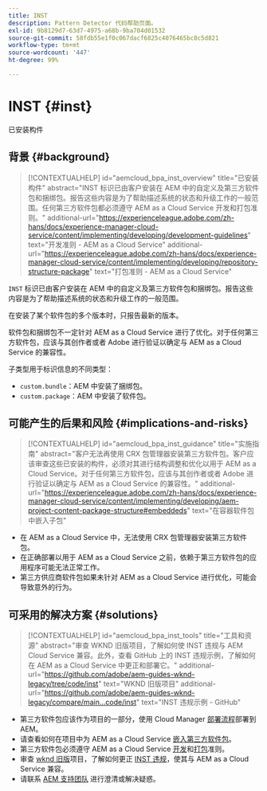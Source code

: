 ```yaml
---
title: INST
description: Pattern Detector 代码帮助页面。
exl-id: 9b8129d7-63d7-4975-a68b-9ba704d01532
source-git-commit: 58fdb55e1f0c067dacf6825c4076465bc8c5d821
workflow-type: tm+mt
source-wordcount: '447'
ht-degree: 99%

---
```


# INST {#inst}

已安装构件

## 背景 {#background}

>[!CONTEXTUALHELP]
>id="aemcloud_bpa_inst_overview"
>title="已安装构件"
>abstract="INST 标识已由客户安装在 AEM 中的自定义及第三方软件包和捆绑包。报告这些内容是为了帮助描述系统的状态和升级工作的一般范围。任何第三方软件包都必须遵守 AEM as a Cloud Service 开发和打包准则。"
>additional-url="https://experienceleague.adobe.com/zh-hans/docs/experience-manager-cloud-service/content/implementing/developing/development-guidelines" text="开发准则 - AEM as a Cloud Service"
>additional-url="https://experienceleague.adobe.com/zh-hans/docs/experience-manager-cloud-service/content/implementing/developing/repository-structure-package" text="打包准则 - AEM as a Cloud Service"

`INST`  标识已由客户安装在 AEM 中的自定义及第三方软件包和捆绑包。报告这些内容是为了帮助描述系统的状态和升级工作的一般范围。

在安装了某个软件包的多个版本时，只报告最新的版本。

软件包和捆绑包不一定针对 AEM as a Cloud Service 进行了优化。对于任何第三方软件包，应该与其创作者或者 Adobe 进行验证以确定与 AEM as a Cloud Service 的兼容性。

子类型用于标识信息的不同类型：

* `custom.bundle`：AEM 中安装了捆绑包。
* `custom.package`：AEM 中安装了软件包。

## 可能产生的后果和风险 {#implications-and-risks}

>[!CONTEXTUALHELP]
>id="aemcloud_bpa_inst_guidance"
>title="实施指南"
>abstract="客户无法再使用 CRX 包管理器安装第三方软件包。客户应该审查这些已安装的构件，必须对其进行结构调整和优化以用于 AEM as a Cloud Service。对于任何第三方软件包，应该与其创作者或者 Adobe 进行验证以确定与 AEM as a Cloud Service 的兼容性。"
>additional-url="https://experienceleague.adobe.com/zh-hans/docs/experience-manager-cloud-service/content/implementing/developing/aem-project-content-package-structure#embeddeds" text="在容器软件包中嵌入子包"


* 在 AEM as a Cloud Service 中，无法使用 CRX 包管理器安装第三方软件包。
* 在正确部署以用于 AEM as a Cloud Service 之前，依赖于第三方软件包的应用程序可能无法正常工作。
* 第三方供应商软件包如果未针对 AEM as a Cloud Service 进行优化，可能会导致意外的行为。

## 可采用的解决方案 {#solutions}

>[!CONTEXTUALHELP]
>id="aemcloud_bpa_inst_tools"
>title="工具和资源"
>abstract="审查 WKND 旧版项目，了解如何使 INST 违规与 AEM Cloud Service 兼容。此外，查看 GitHub 上的 INST 违规示例，了解如何在 AEM as a Cloud Service 中更正和部署它。"
>additional-url="https://github.com/adobe/aem-guides-wknd-legacy/tree/code/inst" text="WKND 旧版项目"
>additional-url="https://github.com/adobe/aem-guides-wknd-legacy/compare/main...code/inst" text="INST 违规示例 - GitHub"

* 第三方软件包应该作为项目的一部分，使用 Cloud Manager [部署流程](https://experienceleague.adobe.com/zh-hans/docs/experience-manager-cloud-service/content/implementing/using-cloud-manager/deploy-code#deployment-process)部署到 AEM。
* 请查看如何在项目中为 AEM as a Cloud Service [嵌入第三方软件包](https://experienceleague.adobe.com/zh-hans/docs/experience-manager-cloud-service/content/implementing/developing/aem-project-content-package-structure#embedding-3rd-party-packages)。
* 第三方软件包必须遵守 AEM as a Cloud Service [开发](https://experienceleague.adobe.com/zh-hans/docs/experience-manager-cloud-service/content/implementing/developing/development-guidelines)和[打包](https://experienceleague.adobe.com/zh-hans/docs/experience-manager-cloud-service/content/implementing/developing/repository-structure-package)准则。
* 审查 [wknd 旧版](https://github.com/adobe/aem-guides-wknd-legacy/tree/code/inst)项目，了解如何更正 [INST 违规](https://github.com/adobe/aem-guides-wknd-legacy/compare/main...code/inst)，使其与 AEM as a Cloud Service 兼容。
* 请联系 [AEM 支持团队](https://helpx.adobe.com/cn/enterprise/using/support-for-experience-cloud.html) 进行澄清或解决疑惑。
